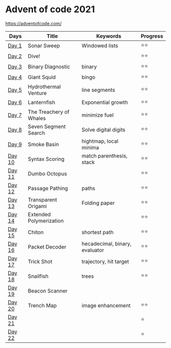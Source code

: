 # Advent of code 2021

https://adventofcode.com/


| Days                                  | Title                   | Keywords                  | Progress |
|---------------------------------------|-------------------------|---------------------------|----------|
| [Day 1](src/main/kotlin/days/Day1.kt) | Sonar Sweep             | Windowed lists            | ⭐⭐ |
| [Day 2](src/main/kotlin/days/Day1.kt) | Dive!                   |                           | ⭐⭐ |
| [Day 3](src/main/kotlin/days/Day1.kt) | Binary Diagnostic       | binary                    | ⭐⭐ |
| [Day 4](src/main/kotlin/days/Day1.kt) | Giant Squid             | bingo                     | ⭐⭐ |
| [Day 5](src/main/kotlin/days/Day5.kt) | Hydrothermal Venture    | line segments             | ⭐⭐ |
| [Day 6](src/main/kotlin/days/Day6.kt) | Lanternfish             | Exponential growth        | ⭐⭐ |
| [Day 7](src/main/kotlin/days/Day7.kt) | The Treachery of Whales | minimize fuel             | ⭐⭐ |
| [Day 8](src/main/kotlin/days/Day8.kt) | Seven Segment Search    | Solve digital digits      | ⭐⭐ |
| [Day 9](src/main/kotlin/days/Day9.kt) | Smoke Basin             | hightmap, local minima    | ⭐⭐ |
| [Day 10](src/main/kotlin/days/Day10.kt) | Syntax Scoring          | match parenthesis, stack  | ⭐⭐ |
| [Day 11](src/main/kotlin/days/Day11.kt) | Dumbo Octopus           |                           | ⭐⭐ |
| [Day 12](src/main/kotlin/days/Day12.kt) | Passage Pathing         | paths                     | ⭐⭐ |
| [Day 13](src/main/kotlin/days/Day13.kt) | Transparent Origami     | Folding paper             | ⭐⭐ |
| [Day 14](src/main/kotlin/days/Day14.kt) | Extended Polymerization |                           | ⭐⭐ |
| [Day 15](src/main/kotlin/days/Day15.kt) | Chiton                  | shortest path             | ⭐⭐ |
| [Day 16](src/main/kotlin/days/Day16.kt) | Packet Decoder          | hecadecimal, binary, evaluator | ⭐⭐ |
| [Day 17](src/main/kotlin/days/Day17.kt) | Trick Shot              | trajectory, hit target    | ⭐⭐ |
| [Day 18](src/main/kotlin/days/Day18.kt) | Snailfish               | trees                     | ⭐⭐ |
| [Day 19](src/main/kotlin/days/Day19.kt) | Beacon Scanner          |  
| [Day 20](src/main/kotlin/days/Day20.kt) | Trench Map              | image enhancement         | ⭐⭐ |
| [Day 21](src/main/kotlin/days/Day21.kt) |                         |                           | ⭐ |
| [Day 22](src/main/kotlin/days/Day22.kt) |                         |                           | ⭐ |